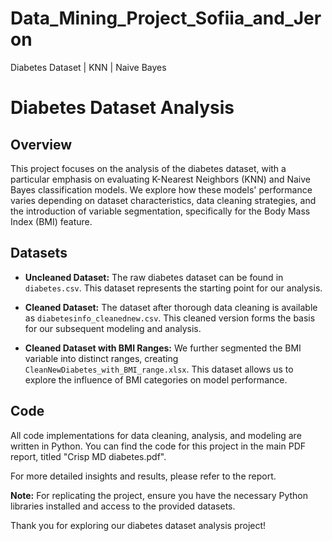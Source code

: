 # Data_Mining_Project_Sofiia_and_Jeron
Diabetes Dataset | KNN | Naive Bayes 

# Diabetes Dataset Analysis

## Overview
This project focuses on the analysis of the diabetes dataset, with a particular emphasis on evaluating K-Nearest Neighbors (KNN) and Naive Bayes classification models. We explore how these models' performance varies depending on dataset characteristics, data cleaning strategies, and the introduction of variable segmentation, specifically for the Body Mass Index (BMI) feature.

## Datasets
- **Uncleaned Dataset:** The raw diabetes dataset can be found in `diabetes.csv`. This dataset represents the starting point for our analysis.

- **Cleaned Dataset:** The dataset after thorough data cleaning is available as `diabetesinfo_cleanednew.csv`. This cleaned version forms the basis for our subsequent modeling and analysis.

- **Cleaned Dataset with BMI Ranges:** We further segmented the BMI variable into distinct ranges, creating `CleanNewDiabetes_with_BMI_range.xlsx`. This dataset allows us to explore the influence of BMI categories on model performance.

## Code
All code implementations for data cleaning, analysis, and modeling are written in Python. You can find the code for this project in the main PDF report, titled "Crisp MD diabetes.pdf".

For more detailed insights and results, please refer to the report.

**Note:** For replicating the project, ensure you have the necessary Python libraries installed and access to the provided datasets.

Thank you for exploring our diabetes dataset analysis project!
